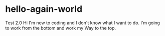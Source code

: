 # hello-again-world
Test 2.0
Hi I'm new to coding and I don't know what I want to do. I'm going to work from the bottom and work my
Way to the top.

